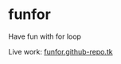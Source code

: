 # funfor
Have fun with for loop

Live work: <a href="https://funfor.github-repo.tk" target="_blank">funfor.github-repo.tk</a>
